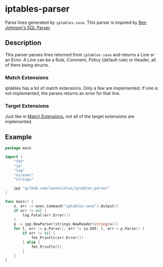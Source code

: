 # iptables-parser

Parse lines generated by `iptables-save`.
This parser is inspired by [Ben Johnson's SQL Parser](https://github.com/benbjohnson/sql-parser).

## Description

This parser parses lines returned from `iptables-save` and returns a Line or an Error.
A Line can be a Rule, Comment, Policy (default rule) or Header,
all of them being structs.

### Match Extensions

iptables has a lot of match extensions.
Only a few are implemented.
If one is not implemented, the parses returns an error for that line.

### Target Extensions

Just like in [Match Extensions](#Match-Extension), not all of the target extensions are implemented. 

## Example

```go
package main

import (
	"fmt"
	"io"
	"log"
	"os/exec"
	"strings"

	ipp "github.com/leonnicolas/iptables_parser"
)

func main() {
	o, err := exec.Command("iptables-save").Output()
	if err != nil {
		log.Fatal(err.Error())
	}
	p := ipp.NewParser(strings.NewReader(string(o)))
	for l, err := p.Parse(); err != io.EOF; l, err = p.Parse() {
		if err != nil {
			fmt.Println(err.Error())
		} else {
			fmt.Println(l)
		}
	}
}
```

